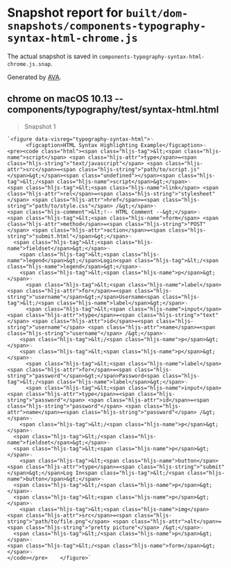 # Snapshot report for `built/dom-snapshots/components-typography-syntax-html-chrome.js`

The actual snapshot is saved in `components-typography-syntax-html-chrome.js.snap`.

Generated by [AVA](https://ava.li).

## chrome on macOS 10.13 -- components/typography/test/syntax-html.html

> Snapshot 1

    `<figure data-visreg="typography-syntax-html">␊
          <figcaption>HTML Syntax Highlighting Example</figcaption>␊
    <pre><code class="html"><span class="hljs-tag">&lt;<span class="hljs-name">script</span> <span class="hljs-attr">type</span>=<span class="hljs-string">"text/javascript"</span> <span class="hljs-attr">src</span>=<span class="hljs-string">"path/to/script.js"</span>&gt;</span><span class="undefined"></span><span class="hljs-tag">&lt;/<span class="hljs-name">script</span>&gt;</span>␊
    <span class="hljs-tag">&lt;<span class="hljs-name">link</span> <span class="hljs-attr">rel</span>=<span class="hljs-string">"stylesheet"</span> <span class="hljs-attr">href</span>=<span class="hljs-string">"path/to/style.css"</span> /&gt;</span>␊
    <span class="hljs-comment">&lt;!-- HTML Comment --&gt;</span>␊
    <span class="hljs-tag">&lt;<span class="hljs-name">form</span> <span class="hljs-attr">method</span>=<span class="hljs-string">"POST"</span> <span class="hljs-attr">action</span>=<span class="hljs-string">"submit.html"</span>&gt;</span>␊
      <span class="hljs-tag">&lt;<span class="hljs-name">fieldset</span>&gt;</span>␊
        <span class="hljs-tag">&lt;<span class="hljs-name">legend</span>&gt;</span>Login<span class="hljs-tag">&lt;/<span class="hljs-name">legend</span>&gt;</span>␊
        <span class="hljs-tag">&lt;<span class="hljs-name">p</span>&gt;</span>␊
          <span class="hljs-tag">&lt;<span class="hljs-name">label</span> <span class="hljs-attr">for</span>=<span class="hljs-string">"username"</span>&gt;</span>Username<span class="hljs-tag">&lt;/<span class="hljs-name">label</span>&gt;</span>␊
          <span class="hljs-tag">&lt;<span class="hljs-name">input</span> <span class="hljs-attr">type</span>=<span class="hljs-string">"text"</span> <span class="hljs-attr">id</span>=<span class="hljs-string">"username"</span> <span class="hljs-attr">name</span>=<span class="hljs-string">"username"</span> /&gt;</span>␊
        <span class="hljs-tag">&lt;/<span class="hljs-name">p</span>&gt;</span>␊
        <span class="hljs-tag">&lt;<span class="hljs-name">p</span>&gt;</span>␊
          <span class="hljs-tag">&lt;<span class="hljs-name">label</span> <span class="hljs-attr">for</span>=<span class="hljs-string">"password"</span>&gt;</span>Password<span class="hljs-tag">&lt;/<span class="hljs-name">label</span>&gt;</span>␊
          <span class="hljs-tag">&lt;<span class="hljs-name">input</span> <span class="hljs-attr">type</span>=<span class="hljs-string">"password"</span> <span class="hljs-attr">id</span>=<span class="hljs-string">"password"</span> <span class="hljs-attr">name</span>=<span class="hljs-string">"password"</span> /&gt;</span>␊
        <span class="hljs-tag">&lt;/<span class="hljs-name">p</span>&gt;</span>␊
      <span class="hljs-tag">&lt;/<span class="hljs-name">fieldset</span>&gt;</span>␊
      <span class="hljs-tag">&lt;<span class="hljs-name">p</span>&gt;</span>␊
        <span class="hljs-tag">&lt;<span class="hljs-name">button</span> <span class="hljs-attr">type</span>=<span class="hljs-string">"submit"</span>&gt;</span>Log In<span class="hljs-tag">&lt;/<span class="hljs-name">button</span>&gt;</span>␊
      <span class="hljs-tag">&lt;/<span class="hljs-name">p</span>&gt;</span>␊
      <span class="hljs-tag">&lt;<span class="hljs-name">p</span>&gt;</span>␊
        <span class="hljs-tag">&lt;<span class="hljs-name">img</span> <span class="hljs-attr">src</span>=<span class="hljs-string">"path/to/file.png"</span> <span class="hljs-attr">alt</span>=<span class="hljs-string">"pretty picture"</span> /&gt;</span>␊
      <span class="hljs-tag">&lt;/<span class="hljs-name">p</span>&gt;</span>␊
    <span class="hljs-tag">&lt;/<span class="hljs-name">form</span>&gt;</span>␊
    </code></pre>    </figure>`
